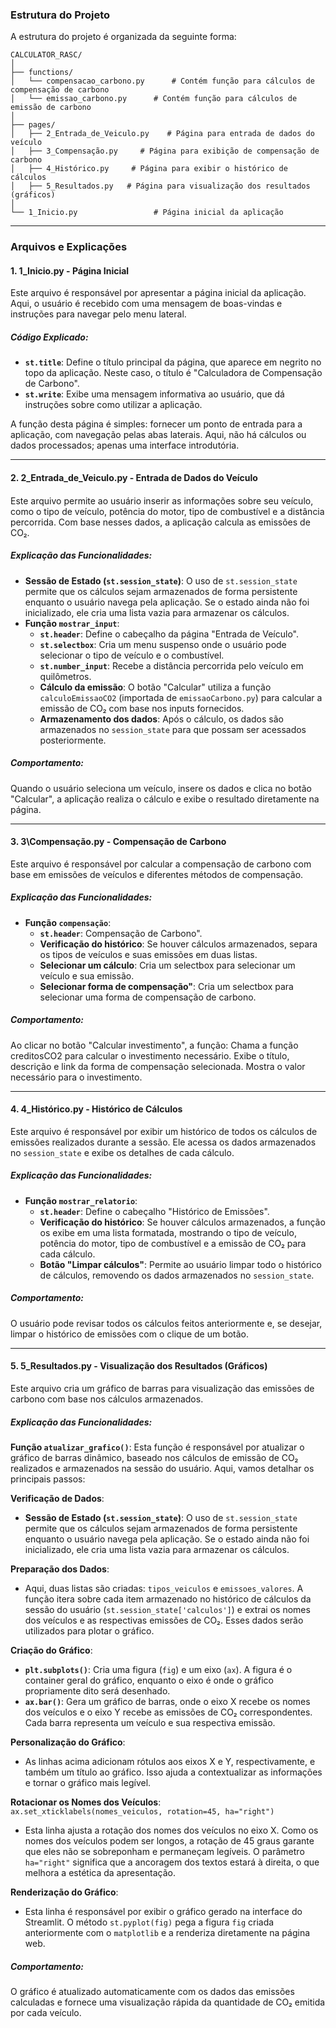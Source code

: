 ### **Estrutura do Projeto**

A estrutura do projeto é organizada da seguinte forma:

`CALCULATOR_RASC/`  
`│`  
`├── functions/`  
`│   └── compensacao_carbono.py      # Contém função para cálculos de compensação de carbono`  
`│   └── emissao_carbono.py      # Contém função para cálculos de emissão de carbono`  
`│`  
`├── pages/`  
`│   ├── 2_Entrada_de_Veiculo.py    # Página para entrada de dados do veículo`  
`│   ├── 3_Compensação.py     # Página para exibição de compensação de carbono`  
`│   ├── 4_Histórico.py     # Página para exibir o histórico de cálculos`  
`│   ├── 5_Resultados.py   # Página para visualização dos resultados (gráficos)`  
`│`  
`└── 1_Inicio.py                 # Página inicial da aplicação`

---

### **Arquivos e Explicações**

#### **1\. 1\_Inicio.py \- Página Inicial**

Este arquivo é responsável por apresentar a página inicial da aplicação. Aqui, o usuário é recebido com uma mensagem de boas-vindas e instruções para navegar pelo menu lateral.

##### **Código Explicado:**

* **`st.title`**: Define o título principal da página, que aparece em negrito no topo da aplicação. Neste caso, o título é "Calculadora de Compensação de Carbono".  
* **`st.write`**: Exibe uma mensagem informativa ao usuário, que dá instruções sobre como utilizar a aplicação.

A função desta página é simples: fornecer um ponto de entrada para a aplicação, com navegação pelas abas laterais. Aqui, não há cálculos ou dados processados; apenas uma interface introdutória.

---

#### **2\. 2\_Entrada\_de\_Veiculo.py \- Entrada de Dados do Veículo**

#### 

Este arquivo permite ao usuário inserir as informações sobre seu veículo, como o tipo de veículo, potência do motor, tipo de combustível e a distância percorrida. Com base nesses dados, a aplicação calcula as emissões de CO₂.

##### **Explicação das Funcionalidades:**

* **Sessão de Estado (`st.session_state`)**: O uso de `st.session_state` permite que os cálculos sejam armazenados de forma persistente enquanto o usuário navega pela aplicação. Se o estado ainda não foi inicializado, ele cria uma lista vazia para armazenar os cálculos.  
* **Função `mostrar_input`**:  
  * **`st.header`**: Define o cabeçalho da página "Entrada de Veículo".  
  * **`st.selectbox`**: Cria um menu suspenso onde o usuário pode selecionar o tipo de veículo e o combustível.  
  * **`st.number_input`**: Recebe a distância percorrida pelo veículo em quilômetros.  
  * **Cálculo da emissão**: O botão "Calcular" utiliza a função `calculoEmissaoCO2` (importada de `emissaoCarbono.py`) para calcular a emissão de CO₂ com base nos inputs fornecidos.  
  * **Armazenamento dos dados**: Após o cálculo, os dados são armazenados no `session_state` para que possam ser acessados posteriormente.

##### **Comportamento:**

Quando o usuário seleciona um veículo, insere os dados e clica no botão "Calcular", a aplicação realiza o cálculo e exibe o resultado diretamente na página.

---

#### **3\. 3\Compensação.py \- Compensação de Carbono**

Este arquivo é responsável por calcular a compensação de carbono com base em emissões de veículos e diferentes métodos de compensação.

##### **Explicação das Funcionalidades:**

* **Função `compensação`**:  
  * **`st.header`**: Compensação de Carbono".  
  * **Verificação do histórico**: Se houver cálculos armazenados, separa os tipos de veículos e suas emissões em duas listas.
  * **Selecionar um cálculo**: Cria um selectbox para selecionar um veículo e sua emissão.
  * **Selecionar forma de compensação"**: Cria um selectbox para selecionar uma forma de compensação de carbono.


##### **Comportamento:**

Ao clicar no botão "Calcular investimento", a função: Chama a função creditosCO2 para calcular o investimento necessário.
Exibe o título, descrição e link da forma de compensação selecionada.
Mostra o valor necessário para o investimento.

---

#### **4\. 4\_Histórico.py \- Histórico de Cálculos**

Este arquivo é responsável por exibir um histórico de todos os cálculos de emissões realizados durante a sessão. Ele acessa os dados armazenados no `session_state` e exibe os detalhes de cada cálculo.

##### **Explicação das Funcionalidades:**

* **Função `mostrar_relatorio`**:  
  * **`st.header`**: Define o cabeçalho "Histórico de Emissões".  
  * **Verificação do histórico**: Se houver cálculos armazenados, a função os exibe em uma lista formatada, mostrando o tipo de veículo, potência do motor, tipo de combustível e a emissão de CO₂ para cada cálculo.  
  * **Botão "Limpar cálculos"**: Permite ao usuário limpar todo o histórico de cálculos, removendo os dados armazenados no `session_state`.

##### **Comportamento:**

O usuário pode revisar todos os cálculos feitos anteriormente e, se desejar, limpar o histórico de emissões com o clique de um botão.

---

#### **5\. 5\_Resultados.py \- Visualização dos Resultados (Gráficos)**

Este arquivo cria um gráfico de barras para visualização das emissões de carbono com base nos cálculos armazenados.

##### **Explicação das Funcionalidades:**

**Função `atualizar_grafico()`**: Esta função é responsável por atualizar o gráfico de barras dinâmico, baseado nos cálculos de emissão de CO₂ realizados e armazenados na sessão do usuário. Aqui, vamos detalhar os principais passos:

**Verificação de Dados**:

* **Sessão de Estado (`st.session_state`)**: O uso de `st.session_state` permite que os cálculos sejam armazenados de forma persistente enquanto o usuário navega pela aplicação. Se o estado ainda não foi inicializado, ele cria uma lista vazia para armazenar os cálculos.

**Preparação dos Dados**:

* Aqui, duas listas são criadas: `tipos_veiculos` e `emissoes_valores`. A função itera sobre cada item armazenado no histórico de cálculos da sessão do usuário (`st.session_state['calculos']`) e extrai os nomes dos veículos e as respectivas emissões de CO₂. Esses dados serão utilizados para plotar o gráfico.

**Criação do Gráfico**:

* **`plt.subplots()`**: Cria uma figura (`fig`) e um eixo (`ax`). A figura é o container geral do gráfico, enquanto o eixo é onde o gráfico propriamente dito será desenhado.  
* **`ax.bar()`**: Gera um gráfico de barras, onde o eixo X recebe os nomes dos veículos e o eixo Y recebe as emissões de CO₂ correspondentes. Cada barra representa um veículo e sua respectiva emissão.

**Personalização do Gráfico**:

* As linhas acima adicionam rótulos aos eixos X e Y, respectivamente, e também um título ao gráfico. Isso ajuda a contextualizar as informações e tornar o gráfico mais legível.

**Rotacionar os Nomes dos Veículos**:  
`ax.set_xticklabels(nomes_veiculos, rotation=45, ha="right")`

* Esta linha ajusta a rotação dos nomes dos veículos no eixo X. Como os nomes dos veículos podem ser longos, a rotação de 45 graus garante que eles não se sobreponham e permaneçam legíveis. O parâmetro `ha="right"` significa que a ancoragem dos textos estará à direita, o que melhora a estética da apresentação.

**Renderização do Gráfico**:

* Esta linha é responsável por exibir o gráfico gerado na interface do Streamlit. O método `st.pyplot(fig)` pega a figura `fig` criada anteriormente com o `matplotlib` e a renderiza diretamente na página web.

##### **Comportamento:**

O gráfico é atualizado automaticamente com os dados das emissões calculadas e fornece uma visualização rápida da quantidade de CO₂ emitida por cada veículo.

